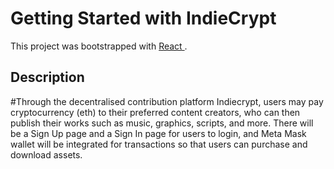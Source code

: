 # Getting Started with IndieCrypt

This project was bootstrapped with [React ](https://Indiecrypt.site).

## Description

#Through the decentralised contribution platform Indiecrypt, users may pay cryptocurrency (eth) to their preferred content creators, who can then publish their works such as music, graphics, scripts, and more. There will be a Sign Up page and a Sign In page for users to login, and Meta Mask wallet will be integrated for transactions so that users can purchase and download assets.
